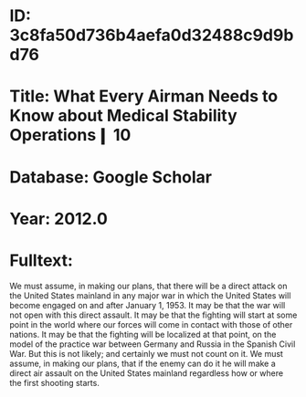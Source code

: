 # ID: 3c8fa50d736b4aefa0d32488c9d9bd76
# Title: What Every Airman Needs to Know about Medical Stability Operations❙ 10
# Database: Google Scholar
# Year: 2012.0
# Fulltext:
We must assume, in making our plans, that there will be a direct attack on the United States mainland in any major war in which the United States will become engaged on and after January 1, 1953.
It may be that the war will not open with this direct assault.
It may be that the fighting will start at some point in the world where our forces will come in contact with those of other nations.
It may be that the fighting will be localized at that point, on the model of the practice war between Germany and Russia in the Spanish Civil War.
But this is not likely; and certainly we must not count on it.
We must assume, in making our plans, that if the enemy can do it he will make a direct air assault on the United States mainland regardless how or where the first shooting starts.
